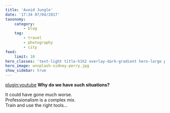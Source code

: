 ```yaml
---
title: 'Avoid Jungle'
date: '17:34 07/04/2017'
taxonomy:
    category:
        - blog
    tag:
        - travel
        - photography
        - city
feed:
    limit: 10
hero_classes: 'text-light title-h1h2 overlay-dark-gradient hero-large parallax'
hero_image: unsplash-sidney-perry.jpg
show_sidebar: true
---
```


[plugin:youtube](6SMUIL4y1uM)
**Why do we have such situations?**

It could have gone much worse.  
Professionalism is a complex mix.  
Train and use the right tools…